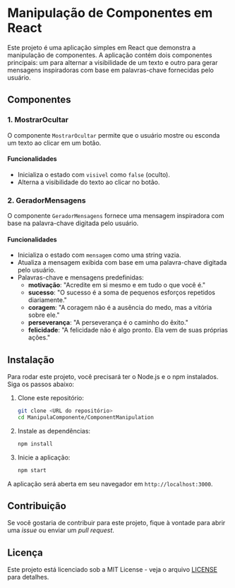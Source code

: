 # Manipulação de Componentes em React

 Este projeto é uma aplicação simples em React que demonstra a manipulação de componentes. A aplicação contém dois componentes principais: um para alternar a visibilidade de um texto e outro para gerar mensagens inspiradoras com base em palavras-chave fornecidas pelo usuário.

 ## Componentes

 ### 1. MostrarOcultar

 O componente `MostrarOcultar` permite que o usuário mostre ou esconda um texto ao clicar em um botão.

 #### Funcionalidades
 - Inicializa o estado com `visivel` como `false` (oculto).
 - Alterna a visibilidade do texto ao clicar no botão.

 ### 2. GeradorMensagens

 O componente `GeradorMensagens` fornece uma mensagem inspiradora com base na palavra-chave digitada pelo usuário.

 #### Funcionalidades
 - Inicializa o estado com `mensagem` como uma string vazia.
 - Atualiza a mensagem exibida com base em uma palavra-chave digitada pelo usuário.
 - Palavras-chave e mensagens predefinidas:
   - **motivação**: "Acredite em si mesmo e em tudo o que você é."
   - **sucesso**: "O sucesso é a soma de pequenos esforços repetidos diariamente."
   - **coragem**: "A coragem não é a ausência do medo, mas a vitória sobre ele."
   - **perseverança**: "A perseverança é o caminho do êxito."
   - **felicidade**: "A felicidade não é algo pronto. Ela vem de suas próprias ações."

 ## Instalação

 Para rodar este projeto, você precisará ter o Node.js e o npm instalados. Siga os passos abaixo:

 1. Clone este repositório:
    ```bash
    git clone <URL do repositório>
    cd ManipulaComponente/ComponentManipulation
    ```

 2. Instale as dependências:
    ```bash
    npm install
    ```

 3. Inicie a aplicação:
    ```bash
    npm start
    ```

 A aplicação será aberta em seu navegador em `http://localhost:3000`.

 ## Contribuição

 Se você gostaria de contribuir para este projeto, fique à vontade para abrir uma *issue* ou enviar um *pull request*.

 ## Licença

 Este projeto está licenciado sob a MIT License - veja o arquivo [LICENSE](LICENSE) para detalhes.
